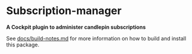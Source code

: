# Subscription-manager
**A Cockpit plugin to administer candlepin subscriptions**

See [docs/build-notes.md](docs/build-notes.md) for more information on how to build and install this package.
